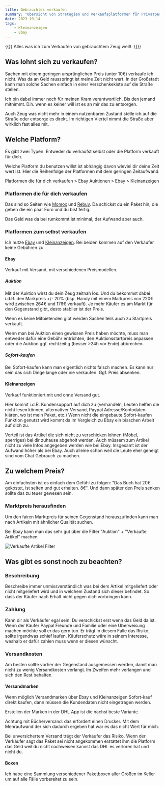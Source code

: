 ```yaml
---
title: Gebrauchtes verkaufen
summary: "Übersicht von Strategien und Verkaufsplatformen für Privatpersonen."
date: 2023-10-14
tags:
    - Kleinanzeigen
    - Ebay
---
```


{{<lead>}}
Alles was ich zum Verkaufen von gebrauchtem Zeug weiß.
{{</lead>}}

## Was lohnt sich zu verkaufen?

Sachen mit einem geringen ursprünglichen Preis (unter 10€) verkaufe ich nicht.
Was da an Geld rausspringt ist meine Zeit nicht wert.
In der Großstadt kann man solche Sachen einfach in einer Verschenkekiste auf die
Straße stellen.

Ich bin dabei immer noch für meinen Kram verantwortlich. Bis den jemand mitnimmt.
D.h. wenn es keiner will ist es an mir das zu entsorgen.

Auch Zeug was nicht mehr in einem nutzenbaren Zustand stelle ich auf die Straße oder
entsorge es direkt. Im richtigen Viertel nimmt die Straße aber wirklich fast alles mit.

## Welche Platform?

Es gibt zwei Typen. Entweder du verkaufst selbst oder die Platform verkauft für
dich.

Welche Platform du benutzen willst ist abhängig davon wieviel dir deine Zeit
wert ist. Hier die Reihenfolge der Platformen mit dem geringen Zeitaufwand:

Platformen die für dich verkaufen > Ebay Auktionen > Ebay > Kleinanzeigen

### Platformen die für dich verkaufen

Das sind so Seiten wie [Momox](https://www.momox.de) und [Rebuy](https://www.rebuy.de/verkaufen).
Da schickst du ein Paket hin, die geben die ein paar Euro und du bist fertig.

Das Geld was da bei rumkommt ist minimal, der Aufwand aber auch.

### Platformen zum selbst verkaufen

Ich nutze [Ebay](https://www.ebay.de/) und [Kleinanzeigen](https://www.kleinanzeigen.de/).
Bei beiden kommen auf den Verkäufer keine Gebühren zu.

#### Ebay

Verkauf mit Versand, mit verschiedenen Preismodellen.

##### Auktion

Mit der Auktion wirst du dein Zeug zeitnah los.
Und du bekommst dabei i.d.R. den Markpreis +/- 20%
(bsp. Handy mit einem Markpreis von 220€ wird zwischen 264€ und 176€ verkauft).
Je mehr Käufer es am Markt für den Gegenstand gibt, desto stabiler ist der
Preis.

Wenn es keine Mitbietenden gibt werden Sachen teils auch zu Startpreis verkauft.

Wenn man bei Auktion einen gewissen Preis haben möchte, muss man entweder dafür
eine Gebühr entrichten, den Auktionsstartpreis anpassen oder
die Auktion ggf. rechtzeitig (besser >24h vor Ende) abbrechen.

##### Sofort-kaufen

Bei Sofort-kaufen kann man eigentlich nichts falsch machen.
Es kann nur sein das sich Dinge lange oder nie verkaufen. Ggf. Preis absenken.

#### Kleinanzeigen

Verkauf funktioniert mit und ohne Versand gut.

Hier kommt i.d.R. Kundensupport auf dich zu (verhandeln, Leuten helfen die
nicht lesen können, alternativer Versand, Paypal Adresse/Kontodaten klären,
wo ist mein Paket, etc.)
Wenn nicht die eingebaute Sofort-kaufen Funktion genutzt wird kommt da im
Vergleich zu Ebay ein bisschen Arbeit auf dich zu.

Vorteil ist das Artikel die sich nicht zu verschicken lohnen (Möbel, sperriges)
bei dir zuhause abgeholt werden. Auch müssem zum Artikel nicht zu viele Infos
angegeben werden wie bei Ebay. Insgesamt ist der Aufwand höher als bei Ebay.
Auch alleine schon weil die Leute eher geneigt sind vom Chat Gebrauch zu machen.

## Zu welchem Preis?

Am einfachsten ist es einfach dem Gefühl zu folgen: "Das Buch hat 20€ gekostet,
ist selten und gut erhalten. 8€". Und dann später den Preis senken sollte das zu
teuer gewesen sein.

### Marktpreis herausfinden

Um den fairen Marktpreis für seinen Gegenstand herauszufinden kann man nach
Artikeln mit ähnlicher Qualität suchen.

Bei Ebay kann man das sehr gut über die Filter "Auktion" + "Verkaufte Artikel"
machen.

![Verkaufte Artikel Filter](verkaufte-artikel.png "Nach verkauften Artikeln filtern")

## Was gibt es sonst noch zu beachten?

### Beschreibung

Beschreibe immer unmissverständlich was bei dem Artikel mitgeliefert oder nicht
mitgeliefert wird und in welchem Zustand sich dieser befindet. So dass der
Käufer nach Erhalt nicht gegen dich vorbringen kann.

### Zahlung

Kann dir als Verkäufer egal sein. Du verschickst erst wenn das Geld da ist.
Wenn der Käufer Paypal Freunde und Familie oder eine Überweisung machen möchte
soll er das gern tun. Er trägt in diesem Falle das Risiko, sollte irgendwas
schief laufen. Käuferschutz wäre in seinem Interesse, weshalb er dafür zahlen
muss wenn er diesen wünscht.

### Versandkosten

Am besten sollte vorher der Gegenstand ausgemessen werden, damit man nicht zu
wenig Versandkosten verlangt. Im Zweifen mehr verlangen und sich den Rest
behalten.

#### Versandmarken

Wenn möglich Versandmarken über Ebay und Kleinanzeigen Sofort-kauf direkt
kaufen, dann müssen die Kundendaten nicht eingetragen werden.

Erstellen der Marken in der DHL App ist die nächst beste Variante.

Achtung mit Bücherversand: das erfordert einen Drucker. Mit dem Mehraufwand der
sich dadurch ergeben hat war es das nicht Wert für mich.

Bei unversichertem Versand trägt der Verkäufer das Risiko. Wenn der Verkäufer
sagt das Paket sei nicht angekommen erstattet ihm die Platform das Geld weil du
nicht nachweisen kannst das DHL es verloren hat und nicht du.

#### Boxen

Ich habe eine Sammlung verschiedener Paketboxen aller Größen im Keller um auf
alle Fälle vorbereitet zu sein.
